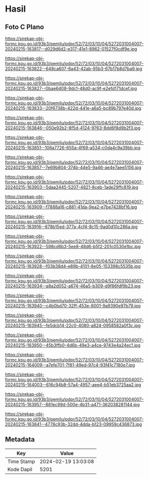 # Hasil

## Foto C Plano

https://sirekap-obj-formc.kpu.go.id/93b3/pemilu/pdpr/52/72/03/10/04/5272031004007-20240215-163817--d029d6d2-e317-41e1-8962-01527f0cdf9e.jpg

https://sirekap-obj-formc.kpu.go.id/93b3/pemilu/pdpr/52/72/03/10/04/5272031004007-20240215-163822--648ca607-6a43-42ab-95b3-67b17b8d7ba9.jpg

https://sirekap-obj-formc.kpu.go.id/93b3/pemilu/pdpr/52/72/03/10/04/5272031004007-20240215-163827--0bae6408-9dc1-48d0-ac9f-e2efd171dcef.jpg

https://sirekap-obj-formc.kpu.go.id/93b3/pemilu/pdpr/52/72/03/10/04/5272031004007-20240215-163833--20f6738b-422d-441e-a6a5-bc89b797e40d.jpg

https://sirekap-obj-formc.kpu.go.id/93b3/pemilu/pdpr/52/72/03/10/04/5272031004007-20240215-163846--050e92b2-8f5d-4124-9763-8dd6f8d9b2f3.jpg

https://sirekap-obj-formc.kpu.go.id/93b3/pemilu/pdpr/52/72/03/10/04/5272031004007-20240215-163851--106a7726-655a-4f69-a534-c0da4c9a39bb.jpg

https://sirekap-obj-formc.kpu.go.id/93b3/pemilu/pdpr/52/72/03/10/04/5272031004007-20240215-163857--7e69b804-374b-44e5-9a46-ae4e7aee5156.jpg

https://sirekap-obj-formc.kpu.go.id/93b3/pemilu/pdpr/52/72/03/10/04/5272031004007-20240215-163903--5daa2445-5207-4821-8ceb-1ade29ffc819.jpg

https://sirekap-obj-formc.kpu.go.id/93b3/pemilu/pdpr/52/72/03/10/04/5272031004007-20240215-163909--f7888a16-c881-41da-9ea2-e7be7428bf16.jpg

https://sirekap-obj-formc.kpu.go.id/93b3/pemilu/pdpr/52/72/03/10/04/5272031004007-20240215-163916--678b15ed-377a-4cf4-8c15-9ad0d10c286a.jpg

https://sirekap-obj-formc.kpu.go.id/93b3/pemilu/pdpr/52/72/03/10/04/5272031004007-20240215-163922--598cd6b3-5ee8-48d6-b5f2-201c0530e1bc.jpg

https://sirekap-obj-formc.kpu.go.id/93b3/pemilu/pdpr/52/72/03/10/04/5272031004007-20240215-163928--f03b38d4-e89b-4101-8e05-153398c5535b.jpg

https://sirekap-obj-formc.kpu.go.id/93b3/pemilu/pdpr/52/72/03/10/04/5272031004007-20240215-163934--a8a2d052-a674-46a5-b309-d9f86fdf9b23.jpg

https://sirekap-obj-formc.kpu.go.id/93b3/pemilu/pdpr/52/72/03/10/04/5272031004007-20240215-163940--c4b0bd70-32ff-453e-8001-9a9390e97b79.jpg

https://sirekap-obj-formc.kpu.go.id/93b3/pemilu/pdpr/52/72/03/10/04/5272031004007-20240215-163945--fe5dcb14-22c0-4080-a824-0958582a0f3c.jpg

https://sirekap-obj-formc.kpu.go.id/93b3/pemilu/pdpr/52/72/03/10/04/5272031004007-20240215-163950--45b3ffb0-4d6b-49e3-a4ce-9743e4a24ec1.jpg

https://sirekap-obj-formc.kpu.go.id/93b3/pemilu/pdpr/52/72/03/10/04/5272031004007-20240215-164009--a7efe701-7f81-49ed-97c4-93f41c7180e7.jpg

https://sirekap-obj-formc.kpu.go.id/93b3/pemilu/pdpr/52/72/03/10/04/5272031004007-20240215-164003--616c94b8-57a4-4957-aee4-b51eb3725aa2.jpg

https://sirekap-obj-formc.kpu.go.id/93b3/pemilu/pdpr/52/72/03/10/04/5272031004007-20240215-163957--881ec99d-500e-4b31-a471-362038281144.jpg

https://sirekap-obj-formc.kpu.go.id/93b3/pemilu/pdpr/52/72/03/10/04/5272031004007-20240215-163841--4778c93b-32dd-4dda-b123-09959c436873.jpg


## Metadata

| Key        | Value               |
| ---------- | ------------------- |
| Time Stamp | 2024-02-19 13:03:08 |
| Kode Dapil | 5201                |



